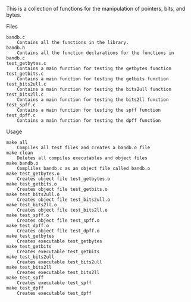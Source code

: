 This is a collection of functions for the manipulation of pointers, bits, and bytes.

Files

    bandb.c
        Contains all the functions in the library.
    bandb.h
        Contains all the function declarations for the functions in bandb.c
    test_getbytes.c
        Contains a main function for testing the getbytes function
    test_getbits.c
        Contains a main function for testing the getbits function
    test_bits2ull.c
        Contains a main function for testing the bits2ull function
    test_bits2ll.c
        Contains a main function for testing the bits2ll function
    test_spff.c
        Contains a main function for testing the spff function
    test_dpff.c
        Contains a main function for testing the dpff function

Usage

    make all
        Compiles all test files and creates a bandb.o file
    make clean
        Deletes all compiles executables and object files
    make bandb.o
        Compliles bandb.c as an object file called bandb.o
    make test_getbytes.o
        Creates object file test_getbytes.o
    make test_getbits.o
        Creates object file test_getbits.o
    make test_bits2ull.o
        Creates object file test_bits2ull.o
    make test_bits2ll.o
        Creates object file test_bits2ll.o
    make test_spff.o
        Creates object file test_spff.o
    make test_dpff.o
        Creates object file test_dpff.o
    make test_getbytes
        Creates executable test_getbytes
    make test_getbits
        Creates executable test_getbits
    make test_bits2ull
        Creates executable test_bits2ull
    make test_bits2ll
        Creates executable test_bits2ll
    make test_spff
        Creates executable test_spff
    make test_dpff
        Creates executable test_dpff
